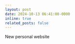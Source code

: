 ```yaml
---
layout: post
date: 2024-10-13 06:41:00-0000
inline: true
related_posts: false
---
```


New personal website
